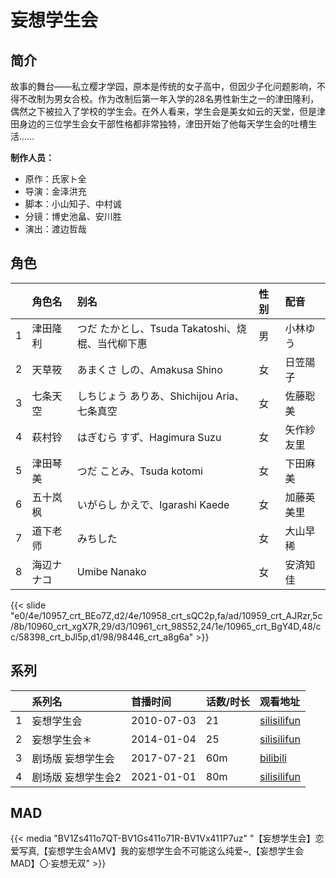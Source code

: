 # 妄想学生会


## 简介

故事的舞台——私立樱才学园，原本是传统的女子高中，但因少子化问题影响，不得不改制为男女合校。作为改制后第一年入学的28名男性新生之一的津田隆利，偶然之下被拉入了学校的学生会。在外人看来，学生会是美女如云的天堂，但是津田身边的三位学生会女干部性格都非常独特，津田开始了他每天学生会的吐槽生活……

**制作人员：**
- 原作：氏家ト全
- 导演：金泽洪充
- 脚本：小山知子、中村诚
- 分镜：博史池畠、安川胜
- 演出：渡边哲哉

## 角色

|     |   角色名   |   别名  | 性别 |  配音  |
|:--- |:------  |:----      |:---  |:--   |
| 1 | 津田隆利 | つだ たかとし、Tsuda Takatoshi、烧棍、当代柳下惠 | 男 | 小林ゆう |
| 2 | 天草筱 | あまくさ しの、Amakusa Shino | 女 | 日笠陽子 |
| 3 | 七条天空 | しちじょう ありあ、Shichijou Aria、七条真空 | 女 | 佐藤聡美 |
| 4 | 萩村铃 | はぎむら すず、Hagimura Suzu | 女 | 矢作紗友里 |
| 5 | 津田琴美 | つだ ことみ、Tsuda kotomi | 女 | 下田麻美 |
| 6 | 五十岚枫 | いがらし かえで、Igarashi Kaede | 女 | 加藤英美里 |
| 7 | 道下老师 | みちした | 女 | 大山早稀 |
| 8 | 海辺ナナコ | Umibe Nanako | 女 | 安済知佳 |

{{< slide "e0/4e/10957_crt_BEo7Z,d2/4e/10958_crt_sQC2p,fa/ad/10959_crt_AJRzr,5c/8b/10960_crt_xgX7R,29/d3/10961_crt_98S52,24/1e/10965_crt_BgY4D,48/cc/58398_crt_bJl5p,d1/98/98446_crt_a8g6a" >}}

## 系列

|     | 系列名        | 首播时间       | 话数/时长 | 观看地址                                                                    |
|:----|:-----------|:-----------|:------|:------------------------------------------------------------------------|
| 1   | 妄想学生会      | 2010-07-03 | 21    | [silisilifun](https://www.silisilifun.com/vodplay/1y77777Z/1/1/)                          |
| 2   | 妄想学生会＊     | 2014-01-04 | 25    | [silisilifun](https://www.silisilifun.com/vodplay/KKZ7777Z/1/1/)                          |
| 3   | 剧场版 妄想学生会  | 2017-07-21 | 60m     | [bilibili](https://www.bilibili.com/video/BV14s4y1g7K8?t=3950)                         |
| 4   | 剧场版 妄想学生会2 | 2021-01-01 | 80m     | [silisilifun](https://www.silisilifun.com/vodplay/83Z7777Z/1/1/) |

## MAD

{{< media  "BV1Zs411o7QT-BV1Gs411o71R-BV1Vx411P7uz"
"【妄想学生会】恋爱写真,【妄想学生会AMV】我的妄想学生会不可能这么纯爱~,【妄想学生会MAD】〇·妄想无双"  >}}
